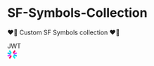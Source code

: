 # SF-Symbols-Collection
❤️‍🔥 Custom SF Symbols collection ❤️‍🔥

JWT<br/>
<a href="./SFSs/jwt/jwt.svg"><img src="./SVGs/jwt/jwt.svg" alt="Json Web Tokens" width="22" height="22"/></a>

